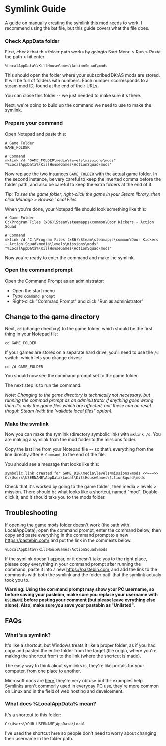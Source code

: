 # Symlink Guide

A guide on manually creating the symlink this mod needs to work. I recommend using the bat file, but this guide covers what the file does.


### Check AppData folder

First, check that this folder path works by goingto Start Menu > Run > Paste the path > hit enter

	%LocalAppData%\KillHouseGames\ActionSquad\mods

This should open the folder where your subscribed DK:AS mods are stored. It will be full of folders with numbers. Each number iscorresponds to a steam mod ID, found at the end of their URLs.

You can close this folder -- we just needed to make sure it's there.

Next, we're going to build up the command we need to use to make the symlink.


### Prepare your command

Open Notepad and paste this:

```
# Game Folder
GAME_FOLDER

# Command
mklink /d "GAME_FOLDER\media\levels\missions\mods"  "%LocalAppData%\KillHouseGames\ActionSquad\mods"
```

Now replace the two instances `GAME_FOLDER` with the actual game folder. In the second instance, be very careful to keep the inverted comma before the folder path, and also be careful to keep the extra folders at the end of it.

_Tip: To see the game folder, right-click the game in your Steam library, then click Manage > Browse Local Files._

When you're done, your Notepad file should look something like this:

```
# Game Folder
C:\Program Files (x86)\Steam\steamapps\common\Door Kickers - Action Squad

# Command
mklink /d "C:\Program Files (x86)\Steam\steamapps\common\Door Kickers - Action Squad\media\levels\missions\mods"  "%LocalAppData%\KillHouseGames\ActionSquad\mods"
```

Now you're ready to enter the command and make the symlink.

### Open the command prompt

Open the Command Prompt as an administrator:

- Open the start menu
- Type `command prompt`
- Right-click "Command Prompt" and click "Run as administrator"


## Change to the game directory

Next, `cd` (change directory) to the game folder, which should be the first thing in your Notepad file:

	cd GAME_FOLDER

If your games are stored on a separate hard drive, you'll need to use the `/d` switch, which lets you change drives:

	cd /d GAME_FOLDER

You should now see the command prompt set to the game folder.

The next step is to run the command.

_Note: Changing to the game directory is technically not necessary, but running the commad prompt as an administrator if anything goes wrong then it's only the game files which are affected, and these can be reset thoguh Steam (with the "validate local files" option)._


### Make the symlink

Now you can make the symlink (directory symbolic link) with `mklink /d`. You are making a symlink from the mod folder to the missions folder.

Copy the last line from your Notepad file -- so that's everything from the line directly after `# Command`, to the end of the file.

You should see a message that looks like this:

	symbolic link created for GAME_DIR\media\levels\missions\mods <<===>> C:\Users\USERNAME\AppData\Local\KillHouseGames\ActionSquad\mods

Check that it's worked by going to the game folder , then media > levels > mission. There should be what looks like a shortcut, named "mod". Double-click it, and it should take you to the mods folder.

## Troubleshooting

If opening the game mods folder doesn't work (the path with LocalAppData), open the command prompt, enter the command below, then copy and paste everything in the command prompt to a new https://pastebin.com/ and put the link in the comments below.

`%LocalAppData%\KillHouseGames\ActionSquad\mods`

If the symlink doesn't appear, or it doesn't take you to the right place, please copy everything in your command prompt after running the command, paste it into a new https://pastebin.com, and add the link to the comments with both the symlink and the folder path that the symlink actualy took you to.

__Warning: Using the command prompt may show your PC username, so before saving your pastebin, make sure you replace your username with `USERNAME` before posting your comment (but please leave evrything else alone). Also, make sure you save your pastebin as "Unlisted".__

## FAQs

### What's a symlink?

It's like a shortcut, but Windows treats it like a proper folder, as if you had copy and pasted the entire folder from the target (the origin, where you're making the shortcut from) to the link (where the shortcut is made).

The easy way to think about symlinks is, they're like portals for your computer, from one place to another.

Microsoft docs are [here](https://docs.microsoft.com/en-us/windows-server/administration/windows-commands/mklink), they're very obtuse but the examples help. Symlinks aren't commonly used in everyday PC use, they're more common on Linux and in the field of web hosting and development.

### What does %LocalAppData% mean?

It's a shortcut to this folder:

	C:\Users\YOUR_USERNAME\AppData\Local

I've used the shortcut here so people don't need to worry about changing their username in the folder path.
